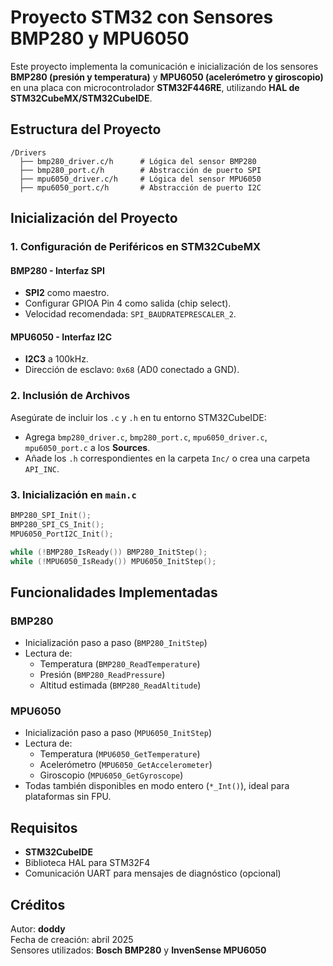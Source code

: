# Proyecto STM32 con Sensores BMP280 y MPU6050

Este proyecto implementa la comunicación e inicialización de los sensores **BMP280 (presión y temperatura)** y **MPU6050 (acelerómetro y giroscopio)** en una placa con microcontrolador **STM32F446RE**, utilizando **HAL de STM32CubeMX/STM32CubeIDE**.

## Estructura del Proyecto

```
/Drivers
  ├── bmp280_driver.c/h      # Lógica del sensor BMP280
  ├── bmp280_port.c/h        # Abstracción de puerto SPI
  ├── mpu6050_driver.c/h     # Lógica del sensor MPU6050
  ├── mpu6050_port.c/h       # Abstracción de puerto I2C
```

## Inicialización del Proyecto

### 1. Configuración de Periféricos en STM32CubeMX

#### BMP280 - Interfaz SPI
- **SPI2** como maestro.
- Configurar GPIOA Pin 4 como salida (chip select).
- Velocidad recomendada: `SPI_BAUDRATEPRESCALER_2`.

#### MPU6050 - Interfaz I2C
- **I2C3** a 100kHz.
- Dirección de esclavo: `0x68` (AD0 conectado a GND).

### 2. Inclusión de Archivos
Asegúrate de incluir los `.c` y `.h` en tu entorno STM32CubeIDE:
- Agrega `bmp280_driver.c`, `bmp280_port.c`, `mpu6050_driver.c`, `mpu6050_port.c` a los **Sources**.
- Añade los `.h` correspondientes en la carpeta `Inc/` o crea una carpeta `API_INC`.

### 3. Inicialización en `main.c`

```c
BMP280_SPI_Init();
BMP280_SPI_CS_Init();
MPU6050_PortI2C_Init();

while (!BMP280_IsReady()) BMP280_InitStep();
while (!MPU6050_IsReady()) MPU6050_InitStep();
```

## Funcionalidades Implementadas

### BMP280
- Inicialización paso a paso (`BMP280_InitStep`)
- Lectura de:
  - Temperatura (`BMP280_ReadTemperature`)
  - Presión (`BMP280_ReadPressure`)
  - Altitud estimada (`BMP280_ReadAltitude`)

### MPU6050
- Inicialización paso a paso (`MPU6050_InitStep`)
- Lectura de:
  - Temperatura (`MPU6050_GetTemperature`)
  - Acelerómetro (`MPU6050_GetAccelerometer`)
  - Giroscopio (`MPU6050_GetGyroscope`)
- Todas también disponibles en modo entero (`*_Int()`), ideal para plataformas sin FPU.

## Requisitos

- **STM32CubeIDE**
- Biblioteca HAL para STM32F4
- Comunicación UART para mensajes de diagnóstico (opcional)

## Créditos

Autor: **doddy**  
Fecha de creación: abril 2025  
Sensores utilizados: **Bosch BMP280** y **InvenSense MPU6050**
